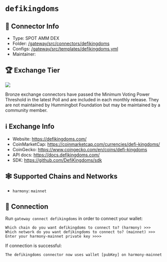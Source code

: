 # `defikingdoms`

## 📁 Connector Info

* Type: SPOT AMM DEX
* Folder: [/gateway/src/connectors/defikingdoms](https://github.com/hummingbot/gateway/tree/main/src/connectors/defikingdoms)
* Configs: [/gateway/src/templates/defikingdoms.yml](https://github.com/hummingbot/gateway/tree/main/src/templates/defikingdoms.yml)
* Maintainer:

## 🏆 Exchange Tier

![](https://img.shields.io/static/v1?label=Hummingbot&message=BRONZE&color=green)

Bronze exchange connectors have passed the Minimum Voting Power Threshold in the latest Poll and are included in each monthly release. They are not maintained by Hummingbot Foundation but may be maintained by a community member.

## ℹ️ Exchange Info

* Website: <https://defikingdoms.com/>
* CoinMarketCap: <https://coinmarketcap.com/currencies/defi-kingdoms/>
* CoinGecko: <https://www.coingecko.com/en/coins/defi-kingdoms>
* API docs: <https://docs.defikingdoms.com/>
* SDK: <https://github.com/DefiKingdoms/sdk>

## 🕸️ Supported Chains and Networks

* `harmony`: `mainnet`

## 🔑 Connection

Run `gateway connect defikingdoms` in order to connect your wallet:

```
Which chain do you want defikingdoms to connect to? (harmony) >>>
Which network do you want defikingdoms to connect to? (mainnet) >>>
Enter your harmony-mainnet private key >>>>
```

If connection is successful:

```
The defikingdoms connector now uses wallet [pubKey] on harmony-mainnet
```